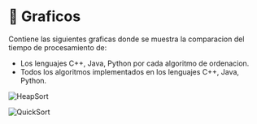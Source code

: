 # :file_folder: Graficos

Contiene las siguientes graficas donde se muestra la comparacion del tiempo de procesamiento de:

- Los lenguajes C++, Java, Python por cada algoritmo de ordenacion.
- Todos los algoritmos implementados en los lenguajes C++, Java, Python. 


 ![HeapSort](https://github.com/Leslym03/EDA/blob/master/AlgoritmosOrdenamiento/Comparaciones/Graficos/png/HeapSort.png) 

 ![QuickSort](https://github.com/Leslym03/EDA/blob/master/AlgoritmosOrdenamiento/Comparaciones/Graficos/png/QuickSort.png) 

